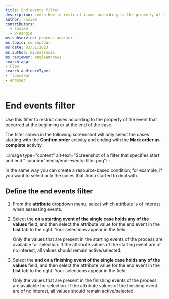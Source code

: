 ```yaml
---
title: End events filter
description: Learn how to restrict cases according to the property of the event that occurred at the beginning or at the end of the case in minit.
author: rosikm
contributors:
  - rosikm
  - v-aangie
ms.subservice: process-advisor
ms.topic: conceptual
ms.date: 03/31/2023
ms.author: michalrosik
ms.reviewer: angieandrews
search.app:
- Flow
search.audienceType:
- flowmaker
- enduser
---
```


# End events filter

Use this filter to restrict cases according to the property of the event that occurred at the beginning or at the end of the case.

The filter shown in the following screenshot will only select the cases starting with the **Confirm order** activity and ending with the **Mark order as complete** activity.

:::image type="content" alt-text="Screenshot of a filter that specifies start and end." source="media/end-events-filter.png":::

In the same way you can create a resource-based condition, for example, if you want to select only the cases that Anna started to deal with.

## Define the end events filter

1. From the **attribute** dropdown menu, select which attribute is of interest when assessing events.

1. Select the **on a starting event of the single case holds any of the values** field, and then select the attribute value for the end event in the **List** tab to the right. Your selections appear in the field.

    Only the values that are present in the starting events of the process are available for selection. If the attribute values of the starting event are of no interest, all values should remain active/selected.

1. Select the **and on a finishing event of the single case holds any of the values** field, and then select the attribute value for the end event in the **List** tab to the right. Your selections appear in the field.

    Only the values that are present in the finishing events of the process are available for selection. If the attribute values of the finishing event are of no interest, all values should remain active/selected.



